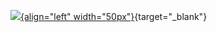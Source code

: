 <div>

[![](https://cdn-icons-png.flaticon.com/128/3955/3955024.png){align="left" width="50px"}](https://www.instagram.com/bielx_dfend/){target="_blank"}
